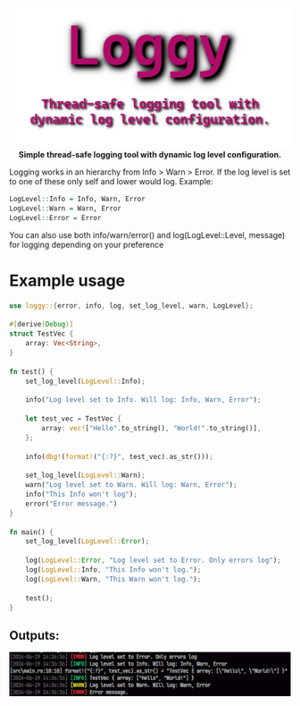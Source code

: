 <p align="center">
  <img src="preview/loggy-banner-no-bg.png" alt="loggy-banner"><br>
  <b>Simple thread-safe logging tool with dynamic log level configuration.</b>
</p>

Logging works in an hierarchy from Info > Warn > Error. If the log level is set to one of these only self and lower would log. Example:

```r
LogLevel::Info = Info, Warn, Error
LogLevel::Warn = Warn, Error
LogLevel::Error = Error
```

You can also use both info/warn/error() and log(LogLevel::Level, message) for logging depending on your preference

# Example usage

```rs
use loggy::{error, info, log, set_log_level, warn, LogLevel};

#[derive(Debug)]
struct TestVec {
    array: Vec<String>,
}

fn test() {
    set_log_level(LogLevel::Info);

    info("Log level set to Info. Will log: Info, Warn, Error");

    let test_vec = TestVec {
        array: vec!["Hello".to_string(), "World!".to_string()],
    };

    info(dbg!(format!("{:?}", test_vec).as_str()));

    set_log_level(LogLevel::Warn);
    warn("Log level set to Warn. Will log: Warn, Error");
    info("This Info won't log");
    error("Error message.")
}

fn main() {
    set_log_level(LogLevel::Error);

    log(LogLevel::Error, "Log level set to Error. Only errors log");
    log(LogLevel::Info, "This Info won't log.");
    log(LogLevel::Warn, "This Warn won't log.");

    test();
}

```

## Outputs:
<img src="preview/log-preview.png" alt="log preview screenshot"/>


